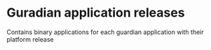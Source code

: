 # Guradian application releases
Contains binary applications for each guardian application with their platform release